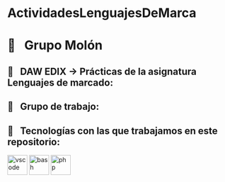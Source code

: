 # ActividadesLenguajesDeMarca
<h1> 🚀 &nbsp; Grupo Molón</h1>
<p align="center">

<h2> 🚀 &nbsp; DAW EDIX -> Prácticas de la asignatura Lenguajes de marcado: </h2>
<p align="left">

<h2> 🚀 &nbsp; Grupo de trabajo: </h2>
<p align="left">

<h2> 🚀 &nbsp; Tecnologías con las que trabajamos en este repositorio: </h2>
<p align="left">
<img src="https://cdn.jsdelivr.net/gh/devicons/devicon/icons/vscode/vscode-original.svg" alt="vscode" width="45" height="45"/>
<img src="https://cdn.jsdelivr.net/gh/devicons/devicon/icons/bash/bash-original.svg" alt="bash" width="45" height="45"/>
<img src="https://cdn.jsdelivr.net/gh/devicons/devicon/icons/php/php-original.svg" alt="php" width="45" height="45"/>
</p>
